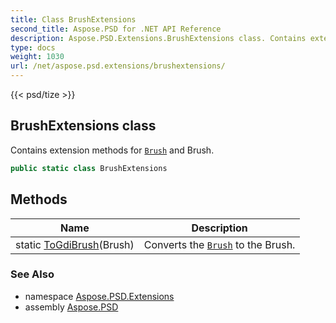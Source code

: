 ```yaml
---
title: Class BrushExtensions
second_title: Aspose.PSD for .NET API Reference
description: Aspose.PSD.Extensions.BrushExtensions class. Contains extension methods for Brush and Brush
type: docs
weight: 1030
url: /net/aspose.psd.extensions/brushextensions/
---
```

{{< psd/tize >}}
## BrushExtensions class

Contains extension methods for [`Brush`](../../aspose.psd/brush/) and Brush.

```csharp
public static class BrushExtensions
```

## Methods

| Name | Description |
| --- | --- |
| static [ToGdiBrush](../../aspose.psd.extensions/brushextensions/togdibrush/)(Brush) | Converts the [`Brush`](../../aspose.psd/brush/) to the Brush. |

### See Also

* namespace [Aspose.PSD.Extensions](../../aspose.psd.extensions/)
* assembly [Aspose.PSD](../../)


